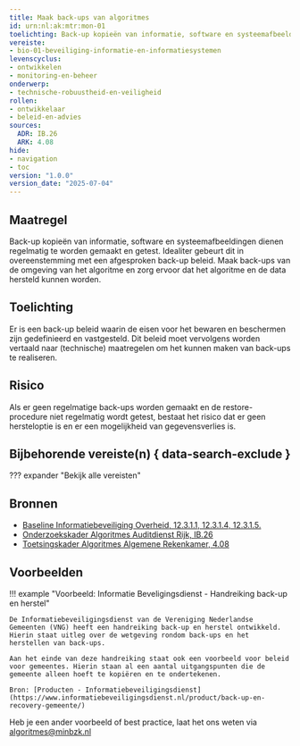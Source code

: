 ```yaml
---
title: Maak back-ups van algoritmes
id: urn:nl:ak:mtr:mon-01
toelichting: Back-up kopieën van informatie, software en systeemafbeeldingen dienen het liefst regelmatig te worden gemaakt en getest. Idealiter gebeurt dit in overeenstemming met een afgesproken back-up beleid.
vereiste:
- bio-01-beveiliging-informatie-en-informatiesystemen
levenscyclus:
- ontwikkelen
- monitoring-en-beheer
onderwerp:
- technische-robuustheid-en-veiligheid
rollen:
- ontwikkelaar
- beleid-en-advies
sources:
  ADR: IB.26
  ARK: 4.08
hide:
- navigation
- toc
version: "1.0.0"
version_date: "2025-07-04"
---
```


<!-- tags -->

## Maatregel

Back-up kopieën van informatie, software en systeemafbeeldingen dienen regelmatig te worden gemaakt en getest. Idealiter gebeurt dit in overeenstemming met een afgesproken back-up beleid.
Maak back-ups van de omgeving van het algoritme en zorg ervoor dat het algoritme en de data hersteld kunnen worden.

## Toelichting
Er is een back-up beleid waarin de eisen voor het bewaren en beschermen zijn gedefinieerd en vastgesteld. Dit beleid moet vervolgens worden vertaald naar (technische) maatregelen om het kunnen maken van back-ups te realiseren.

## Risico
Als er geen regelmatige back-ups worden gemaakt en de restore-procedure niet regelmatig wordt getest, bestaat het risico dat er geen hersteloptie is en er een mogelijkheid van gegevensverlies is.

## Bijbehorende vereiste(n) { data-search-exclude }
??? expander "Bekijk alle vereisten"
    <!-- list_vereisten_on_maatregelen_page -->

## Bronnen

- [Baseline Informatiebeveiliging Overheid, 12.3.1.1, 12.3.1.4, 12.3.1.5.](https://www.digitaleoverheid.nl/overzicht-van-alle-onderwerpen/cybersecurity/bio-en-ensia/baseline-informatiebeveiliging-overheid/)
- [Onderzoekskader Algoritmes Auditdienst Rijk, IB.26](https://www.rijksoverheid.nl/documenten/rapporten/2023/07/11/onderzoekskader-algoritmes-adr-2023)
- [Toetsingskader Algoritmes Algemene Rekenkamer, 4.08](https://www.rekenkamer.nl/onderwerpen/algoritmes/documenten/publicaties/2024/05/15/het-toetsingskader-aan-de-slag)

## Voorbeelden

!!! example "Voorbeeld: Informatie Beveligingsdienst - Handreiking back-up en herstel"

    De Informatiebeveiligingsdienst van de Vereniging Nederlandse Gemeenten (VNG) heeft een handreiking back-up en herstel ontwikkeld. Hierin staat uitleg over de wetgeving rondom back-ups en het herstellen van back-ups.

    Aan het einde van deze handreiking staat ook een voorbeeld voor beleid voor gemeentes. Hierin staan al een aantal uitgangspunten die de gemeente alleen hoeft te kopiëren en te ondertekenen.

	Bron: [Producten - Informatiebeveiligingsdienst](https://www.informatiebeveiligingsdienst.nl/product/back-up-en-recovery-gemeente/)

Heb je een ander voorbeeld of best practice, laat het ons weten via [algoritmes@minbzk.nl](mailto:algoritmes@minbzk.nl)
